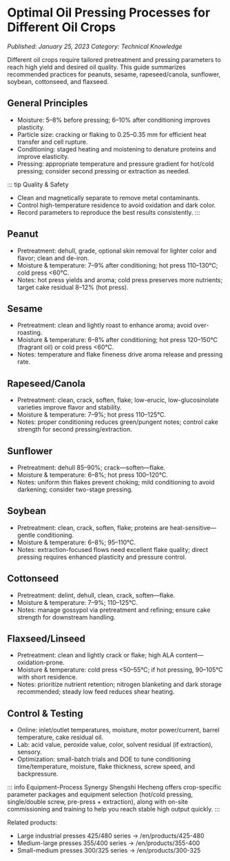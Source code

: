 # Optimal Oil Pressing Processes for Different Oil Crops

*Published: January 25, 2023*
*Category: Technical Knowledge*

Different oil crops require tailored pretreatment and pressing parameters to reach high yield and desired oil quality. This guide summarizes recommended practices for peanuts, sesame, rapeseed/canola, sunflower, soybean, cottonseed, and flaxseed.

## General Principles
- Moisture: 5–8% before pressing; 6–10% after conditioning improves plasticity.
- Particle size: cracking or flaking to 0.25–0.35 mm for efficient heat transfer and cell rupture.
- Conditioning: staged heating and moistening to denature proteins and improve elasticity.
- Pressing: appropriate temperature and pressure gradient for hot/cold pressing; consider second pressing or extraction as needed.

::: tip Quality & Safety
- Clean and magnetically separate to remove metal contaminants.
- Control high-temperature residence to avoid oxidation and dark color.
- Record parameters to reproduce the best results consistently.
:::

## Peanut
- Pretreatment: dehull, grade, optional skin removal for lighter color and flavor; clean and de-iron.
- Moisture & temperature: 7–9% after conditioning; hot press 110–130°C; cold press <60°C.
- Notes: hot press yields and aroma; cold press preserves more nutrients; target cake residual 8–12% (hot press).

## Sesame
- Pretreatment: clean and lightly roast to enhance aroma; avoid over-roasting.
- Moisture & temperature: 6–8% after conditioning; hot press 120–150°C (fragrant oil) or cold press <60°C.
- Notes: temperature and flake fineness drive aroma release and pressing rate.

## Rapeseed/Canola
- Pretreatment: clean, crack, soften, flake; low-erucic, low-glucosinolate varieties improve flavor and stability.
- Moisture & temperature: 7–9%; hot press 110–125°C.
- Notes: proper conditioning reduces green/pungent notes; control cake strength for second pressing/extraction.

## Sunflower
- Pretreatment: dehull 85–90%; crack—soften—flake.
- Moisture & temperature: 6–8%; hot press 100–120°C.
- Notes: uniform thin flakes prevent choking; mild conditioning to avoid darkening; consider two-stage pressing.

## Soybean
- Pretreatment: clean, crack, soften, flake; proteins are heat-sensitive—gentle conditioning.
- Moisture & temperature: 6–8%; 95–110°C.
- Notes: extraction-focused flows need excellent flake quality; direct pressing requires enhanced plasticity and pressure control.

## Cottonseed
- Pretreatment: delint, dehull, clean, crack, soften—flake.
- Moisture & temperature: 7–9%; 110–125°C.
- Notes: manage gossypol via pretreatment and refining; ensure cake strength for downstream handling.

## Flaxseed/Linseed
- Pretreatment: clean and lightly crack or flake; high ALA content—oxidation-prone.
- Moisture & temperature: cold press <50–55°C; if hot pressing, 90–105°C with short residence.
- Notes: prioritize nutrient retention; nitrogen blanketing and dark storage recommended; steady low feed reduces shear heating.

## Control & Testing
- Online: inlet/outlet temperatures, moisture, motor power/current, barrel temperature, cake residual oil.
- Lab: acid value, peroxide value, color, solvent residual (if extraction), sensory.
- Optimization: small-batch trials and DOE to tune conditioning time/temperature, moisture, flake thickness, screw speed, and backpressure.

::: info Equipment-Process Synergy
Shengshi Hecheng offers crop-specific parameter packages and equipment selection (hot/cold pressing, single/double screw, pre-press + extraction), along with on-site commissioning and training to help you reach stable high output quickly.
:::

Related products:
- Large industrial presses 425/480 series → /en/products/425-480
- Medium-large presses 355/400 series → /en/products/355-400
- Small-medium presses 300/325 series → /en/products/300-325